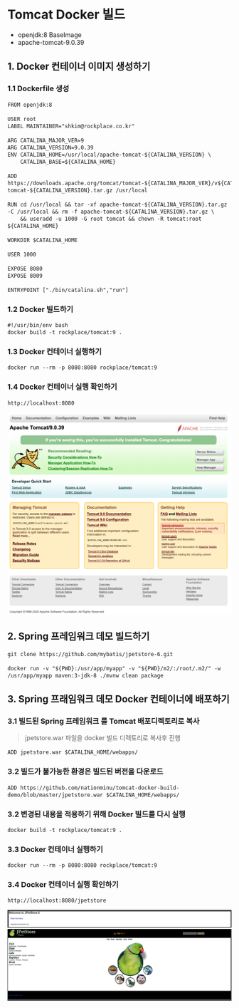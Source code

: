# Tomcat Docker 빌드

- openjdk:8 BaseImage
- apache-tomcat-9.0.39

## 1. Docker 컨테이너 이미지 생성하기

### 1.1 Dockerfile 생성
```
FROM openjdk:8

USER root
LABEL MAINTAINER="shkim@rockplace.co.kr"

ARG CATALINA_MAJOR_VER=9
ARG CATALINA_VERSION=9.0.39 
ENV CATALINA_HOME=/usr/local/apache-tomcat-${CATALINA_VERSION} \
    CATALINA_BASE=${CATALINA_HOME}

ADD https://downloads.apache.org/tomcat/tomcat-${CATALINA_MAJOR_VER}/v${CATALINA_VERSION}/bin/apache-tomcat-${CATALINA_VERSION}.tar.gz /usr/local

RUN cd /usr/local && tar -xf apache-tomcat-${CATALINA_VERSION}.tar.gz -C /usr/local && rm -f apache-tomcat-${CATALINA_VERSION}.tar.gz \
    && useradd -u 1000 -G root tomcat && chown -R tomcat:root ${CATALINA_HOME}

WORKDIR $CATALINA_HOME

USER 1000

EXPOSE 8080
EXPOSE 8009 
 
ENTRYPOINT ["./bin/catalina.sh","run"]
```

### 1.2 Docker 빌드하기
```
#!/usr/bin/env bash
docker build -t rockplace/tomcat:9 .
```

### 1.3 Docker 컨테이너 실행하기
```
docker run --rm -p 8080:8080 rockplace/tomcat:9
```
### 1.4 Docker 컨테이너 실행 확인하기
```
http://localhost:8080
```
![tomcat](./images/tomcat.png)

## 2. Spring 프레임워크 데모 빌드하기
```
git clone https://github.com/mybatis/jpetstore-6.git

docker run -v "${PWD}:/usr/app/myapp" -v "${PWD}/m2/:/root/.m2/" -w /usr/app/myapp maven:3-jdk-8 ./mvnw clean package
```

## 3. Spring 프래임워크 데모 Docker 컨테이너에 배포하기
### 3.1 빌드된 Spring 프레임워크 를 Tomcat 배포디렉토리로 복사
> jpetstore.war 파일을 docker 빌드 디렉토리로 복사후 진행
```
ADD jpetstore.war $CATALINA_HOME/webapps/
```
### 3.2 빌드가 불가능한 환경은 빌드된 버전을 다운로드
```
ADD https://github.com/nationminu/tomcat-docker-build-demo/blob/master/jpetstore.war $CATALINA_HOME/webapps/
```
### 3.2 변경된 내용을 적용하기 위해 Docker 빌드를 다시 실행
```
docker build -t rockplace/tomcat:9 .
```
### 3.3 Docker 컨테이너 실행하기
```
docker run --rm -p 8080:8080 rockplace/tomcat:9
```
### 3.4 Docker 컨테이너 실행 확인하기
```
http://localhost:8080/jpetstore
```
![demo1](./images/demo1.png)
![demo2](./images/demo2.png)